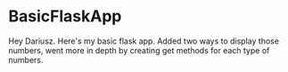 # BasicFlaskApp

Hey Dariusz. Here's my basic flask app. Added two ways to display those numbers, went more in depth by creating get methods for each type of numbers.

